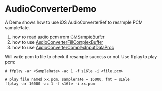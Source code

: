 # AudioConverterDemo
A Demo shows how to use iOS AudioConverterRef to resample PCM sampleRate.

1. how to read audio pcm from  [CMSampleBuffer](https://developer.apple.com/documentation/coremedia/cmsamplebuffer?language=objc)
2. how to use [AudioConverterFillComplexBuffer](https://developer.apple.com/documentation/audiotoolbox/1503098-audioconverterfillcomplexbuffer?language=objc)
3. how to use [AudioConverterComplexInputDataProc](https://developer.apple.com/documentation/audiotoolbox/audioconvertercomplexinputdataproc?language=objc)

Will write pcm to file to check if resample success or not. Use ffplay to play pcm:

```
# ffplay -ar <SampleRate> -ac 1 -f s16le -i <file.pcm>

# play file named xx.pcm, samplerate = 16000, fmt = s16le
ffplay -ar 16000 -ac 1 -f s16le -i xx.pcm
```
